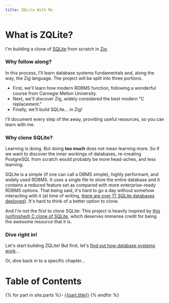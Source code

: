 ```yaml
---
title: ZQLite With Me 
---
```


# What is ZQLite?

I'm building a clone of [SQLite](https://www.sqlite.org/index.html) from scratch in [Zig](https://ziglang.org/).

### Why follow along?

In this process, I'll learn database systems fundamentals and, along the way, the Zig language. 
The project will be split into three portions. 
* First, we'll learn how modern RDBMS function, following a wonderful course from Carnegie Mellon University. 
* Next, we'll discover Zig, widely considered the best modern "C replacement." 
* Finally, we'll build SQLite... in Zig!

I'll document every step of the away, providing useful resources, so you can learn with me.

### Why clone SQLite? 

Learning is doing. But doing __too much__ does not mean learning more.
So if we want to discover the inner workings of databases, re-creating PostgreSQL from scratch would probably be more head-aches, and less learning.

SQLite is a simple (if one can call a DBMS simple), highly performant, and widely used RDBMS.
It uses a single file to store the entire database and it contains a reduced feature set as compared with more enterprise-ready RDBMS options.
That being said, it's hard to go a day without somehow interacting with it (at time of writing, [there are over 1T SQLite databases deployed](https://sqlite.org/mostdeployed.html)).
It's hard to think of a better option to clone.

And I'm not the first to clone SQLite: 
This project is heavily inspired by [this (unfinished) C clone of SQLite](https://cstack.github.io/db_tutorial/), 
which deserves immense credit for being the awesome resource that it is.

### Dive right in!

Let's start building ZQLite! But first, let's [find out how database systems work]({{site.baseurl}}{{site.parts.first.url}})...

Or, dive back in to a specific chapter...

# Table of Contents
{% for part in site.parts %}- [{{part.title}}]({{site.baseurl}}{{part.url}})
{% endfor %}
